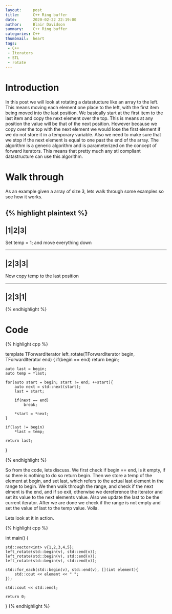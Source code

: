 ```yaml
---
layout:     post
title:      C++ Ring buffer
date:       2020-02-22 22:19:00
author:     Blair Davidson
summary:    C++ Ring buffer
categories: C++
thumbnail:  heart
tags:
 - C++
 - Iterators
 - STL
 - rotate
---
```

# Introduction
In this post we will look at rotating a datastucture like an array to the left. This means moving each element one place to the left, with the first item being moved into the last position. We basically start at the first item to the last item and copy the next element over the top. This is means at any position the value will be that of the next position. However because we copy over the top with the next element we would lose the first element if we do not store it in a temporary variable. Also we need to make sure that we stop if the next element is equal to one past the end of the array. The algorithm is a generic algorithm and is parameterized on the concept of forward iterators. This means that pretty much any stl compliant datastructure can use this algorithm.

# Walk through
As an example given a array of size 3, lets walk through some examples so see how it works.


{% highlight plaintext %}
-------
|1|2|3| 
-------
 
 Set temp = 1; and move everything down

-------
|2|3|3| 
-------

 Now copy temp to the last position

-------
|2|3|1| 
-------

{% endhighlight %}

# Code


{% highlight cpp %}

template<typename TForwardIterator>
TForwardIterator left_rotate(TForwardIterator begin, TForwardIterator end) {
    if(begin == end)
        return begin;

    auto last = begin;
    auto temp = *last;

    for(auto start = begin; start != end; ++start){
        auto next = std::next(start);
        last = start;

        if(next == end)
            break;

        *start = *next;
    }

    if(last != begin)
        *last = temp;

    return last;
}

{% endhighlight %}

So from the code, lets discuss. We first check if begin == end, is it empty, if so there is nothing to do so return begin. Then we store a temp of the element at begin, and set last, which refers to the actual last element in the range to begin. We then walk through the range, and check if the next elment is the end, and if so exit, otherwise we dereference the iterator and set its value to the next elements value. Also we update the last to be the current iterator. After we are done we check if the range is not empty and set the value of last to the temp value. Voila.

Lets look at it in action.


{% highlight cpp %}

int main() {

    std::vector<int> v{1,2,3,4,5};
    left_rotate(std::begin(v), std::end(v));
    left_rotate(std::begin(v), std::end(v));
    left_rotate(std::begin(v), std::end(v));

    std::for_each(std::begin(v), std::end(v), [](int element){
        std::cout << element << " ";
    });

    std::cout << std::endl;

    return 0;
}
{% endhighlight %}
